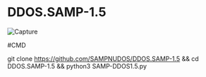 # DDOS.SAMP-1.5

![Capture](https://user-images.githubusercontent.com/111334471/230767315-ab524c69-25fa-4610-8a4b-3ac134aebcb1.PNG)

#CMD 

git clone https://github.com/SAMPNUDOS/DDOS.SAMP-1.5 && cd DDOS.SAMP-1.5 && python3 SAMP-DDOS1.5.py

